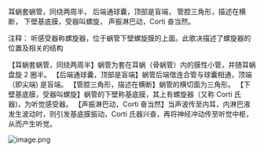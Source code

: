 耳蜗套蜗管，同绕两周半，
后端通球囊，顶部是盲端，
管腔三角形，描述在横断，
下壁基底膜，受器叫螺旋，
声振淋巴动，Corti 奋当然。

注释：
听感受器称螺旋器，位于蜗管下壁螺旋膜的上面。此歌决描述了螺旋器的位置及相关的结构

【耳蜗套蜗管，同绕两周半】蜗管为套在耳蜗（骨蜗管）内的膜性小管，并随耳蜗盘旋 2 圈半。
【后端通球囊，顶部是盲端】蜗管后端借连合管与球囊相通，顶端（即尖端) 是盲端。
【管腔三角形，描述在横断】蜗管的横切面为三角形。
【下壁基底膜，受器叫螺旋】蜗管的下壁称基底膜，其上有螺旋器（又称 Corti 氏器)，为听觉感受器。
【声振淋巴动，Corti 奋当然】当声波传至内耳，内淋巴液发生波动时，则引发基底膜振动，Corti 氏器兴奋，再将神经冲动传至听觉中枢，从而产生听觉。

![image.png](https://picgo18719498306.oss-cn-guangzhou.aliyuncs.com/20250808164519292.png)
